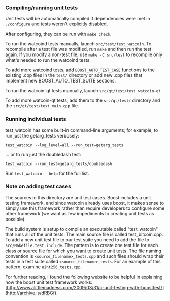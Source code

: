 ### Compiling/running unit tests

Unit tests will be automatically compiled if dependencies were met in `./configure`
and tests weren't explicitly disabled.

After configuring, they can be run with `make check`.

To run the watcoind tests manually, launch `src/test/test_watcoin`. To recompile
after a test file was modified, run `make` and then run the test again. If you
modify a non-test file, use `make -C src/test` to recompile only what's needed
to run the watcoind tests.

To add more watcoind tests, add `BOOST_AUTO_TEST_CASE` functions to the existing
.cpp files in the `test/` directory or add new .cpp files that
implement new BOOST_AUTO_TEST_SUITE sections.

To run the watcoin-qt tests manually, launch `src/qt/test/test_watcoin-qt`

To add more watcoin-qt tests, add them to the `src/qt/test/` directory and
the `src/qt/test/test_main.cpp` file.

### Running individual tests

test_watcoin has some built-in command-line arguments; for
example, to run just the getarg_tests verbosely:

    test_watcoin --log_level=all --run_test=getarg_tests

... or to run just the doubledash test:

    test_watcoin --run_test=getarg_tests/doubledash

Run `test_watcoin --help` for the full list.

### Note on adding test cases

The sources in this directory are unit test cases.  Boost includes a
unit testing framework, and since watcoin already uses boost, it makes
sense to simply use this framework rather than require developers to
configure some other framework (we want as few impediments to creating
unit tests as possible).

The build system is setup to compile an executable called "test_watcoin"
that runs all of the unit tests.  The main source file is called
test_bitcoin.cpp. To add a new unit test file to our test suite you need
to add the file to `src/Makefile.test.include`. The pattern is to create
one test file for each class or source file for which you want to create
unit tests.  The file naming convention is `<source_filename>_tests.cpp`
and such files should wrap their tests in a test suite
called `<source_filename>_tests`. For an example of this pattern,
examine `uint256_tests.cpp`.

For further reading, I found the following website to be helpful in
explaining how the boost unit test framework works:
[http://www.alittlemadness.com/2009/03/31/c-unit-testing-with-boosttest/](http://archive.is/dRBGf).

